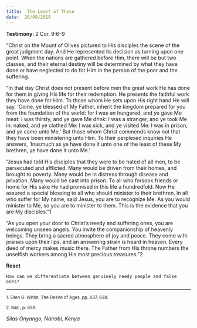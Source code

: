 ```yaml
---
title:  The Least of These
date:  26/08/2019
---
```


**Testimony**: 2 Cor. 9:6–9

“Christ on the Mount of Olives pictured to His disciples the scene of the great judgment day. And He represented its decision as turning upon one point. When the nations are gathered before Him, there will be but two classes, and their eternal destiny will be determined by what they have done or have neglected to do for Him in the person of the poor and the suffering.

“In that day Christ does not present before men the great work He has done for them in giving His life for their redemption. He presents the faithful work they have done for Him. To those whom He sets upon His right hand He will say, ‘Come, ye blessed of My Father, inherit the kingdom prepared for you from the foundation of the world: for I was an hungered, and ye gave Me meat: I was thirsty, and ye gave Me drink: I was a stranger, and ye took Me in: naked, and ye clothed Me: I was sick, and ye visited Me: I was in prison, and ye came unto Me.’ But those whom Christ commends know not that they have been ministering unto Him. To their perplexed inquiries He answers, ‘Inasmuch as ye have done it unto one of the least of these My brethren, ye have done it unto Me.’

“Jesus had told His disciples that they were to be hated of all men, to be persecuted and afflicted. Many would be driven from their homes, and brought to poverty. Many would be in distress through disease and privation. Many would be cast into prison. To all who forsook friends or home for His sake He had promised in this life a hundredfold. Now He assured a special blessing to all who should minister to their brethren. In all who suffer for My name, said Jesus, you are to recognize Me. As you would minister to Me, so you are to minister to them. This is the evidence that you are My disciples.”1

“As you open your door to Christ’s needy and suffering ones, you are welcoming unseen angels. You invite the companionship of heavenly beings. They bring a sacred atmosphere of joy and peace. They come with praises upon their lips, and an answering strain is heard in heaven. Every deed of mercy makes music there. The Father from His throne numbers the unselfish workers among His most precious treasures.”2

**React**

`How can we differentiate between genuinely needy people and false ones?`

---

<sup>1. Ellen G. White, The Desire of Ages, pp. 637, 638.</sup>

<sup>2. Ibid., p. 639.</sup>

_Silas Onyango, Nairobi, Kenya_